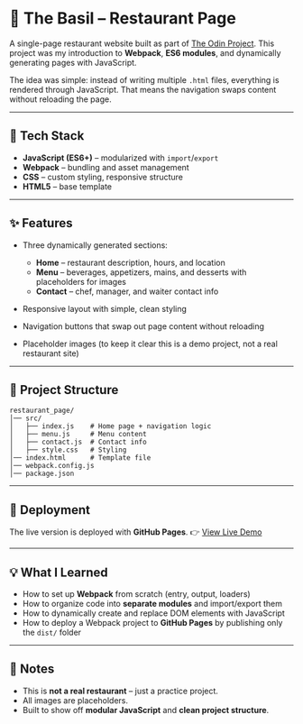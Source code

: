 # 🍃 The Basil – Restaurant Page

A single-page restaurant website built as part of [The Odin Project](https://www.theodinproject.com/lessons/node-path-javascript-restaurant-page).
This project was my introduction to **Webpack**, **ES6 modules**, and dynamically generating pages with JavaScript.

The idea was simple: instead of writing multiple `.html` files, everything is rendered through JavaScript. That means the navigation swaps content without reloading the page.

---

## 🔧 Tech Stack

* **JavaScript (ES6+)** – modularized with `import`/`export`
* **Webpack** – bundling and asset management
* **CSS** – custom styling, responsive structure
* **HTML5** – base template

---

## ✨ Features

* Three dynamically generated sections:

  * **Home** – restaurant description, hours, and location
  * **Menu** – beverages, appetizers, mains, and desserts with placeholders for images
  * **Contact** – chef, manager, and waiter contact info
* Responsive layout with simple, clean styling
* Navigation buttons that swap out page content without reloading
* Placeholder images (to keep it clear this is a demo project, not a real restaurant site)

---

## 📂 Project Structure

```
restaurant_page/
│── src/
│   ├── index.js    # Home page + navigation logic
│   ├── menu.js     # Menu content
│   ├── contact.js  # Contact info
│   ├── style.css   # Styling
│── index.html      # Template file
│── webpack.config.js
│── package.json
```

---

## 🚀 Deployment

The live version is deployed with **GitHub Pages**.
👉 [View Live Demo](https://iputic.github.io/restaurant_page/)

---

## 💡 What I Learned

* How to set up **Webpack** from scratch (entry, output, loaders)
* How to organize code into **separate modules** and import/export them
* How to dynamically create and replace DOM elements with JavaScript
* How to deploy a Webpack project to **GitHub Pages** by publishing only the `dist/` folder

---

## 📌 Notes

* This is **not a real restaurant** – just a practice project.
* All images are placeholders.
* Built to show off **modular JavaScript** and **clean project structure**.

